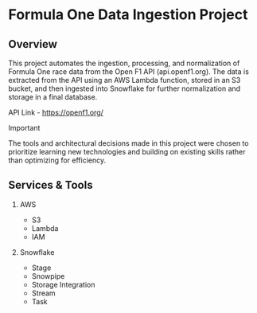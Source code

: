 # Formula One Data Ingestion Project
## Overview
This project automates the ingestion, processing, and normalization of Formula One race data from the Open F1 API (api.openf1.org). The data is extracted from the API using an AWS Lambda function, stored in an S3 bucket, and then ingested into Snowflake for further normalization and storage in a final database.

API Link - https://openf1.org/

> [!IMPORTANT]
> The tools and architectural decisions made in this project were chosen to prioritize learning new technologies and building on existing skills rather than optimizing for efficiency.

 ## Services & Tools
1. AWS
   - S3
   - Lambda
   - IAM
     
2. Snowflake
   - Stage
   - Snowpipe
   - Storage Integration
   - Stream
   - Task
